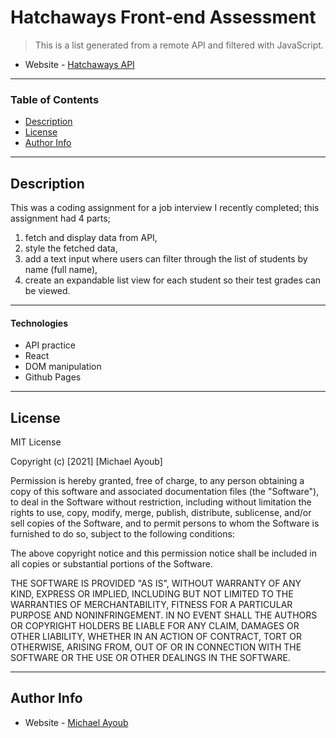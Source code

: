 # Hatchaways Front-end Assessment

> This is a list generated from a remote API and filtered with JavaScript.

- Website - [Hatchaways API](https://maudeone.github.io/student-api-filterlist/)

---

### Table of Contents

- [Description](#description)
- [License](#license)
- [Author Info](#author-info)

---

## Description

This was a coding assignment for a job interview I recently completed; this assignment had 4 parts;
 1. fetch and display data from API,
 2. style the fetched data, 
 3. add a text input where users can filter through the list of students by name (full name),
 4. create an expandable list view for each student so their test grades can be viewed.


---

#### Technologies

- API practice
- React
- DOM manipulation
- Github Pages

---

## License

MIT License

Copyright (c) [2021] [Michael Ayoub]

Permission is hereby granted, free of charge, to any person obtaining a copy
of this software and associated documentation files (the "Software"), to deal
in the Software without restriction, including without limitation the rights
to use, copy, modify, merge, publish, distribute, sublicense, and/or sell
copies of the Software, and to permit persons to whom the Software is
furnished to do so, subject to the following conditions:

The above copyright notice and this permission notice shall be included in all
copies or substantial portions of the Software.

THE SOFTWARE IS PROVIDED "AS IS", WITHOUT WARRANTY OF ANY KIND, EXPRESS OR
IMPLIED, INCLUDING BUT NOT LIMITED TO THE WARRANTIES OF MERCHANTABILITY,
FITNESS FOR A PARTICULAR PURPOSE AND NONINFRINGEMENT. IN NO EVENT SHALL THE
AUTHORS OR COPYRIGHT HOLDERS BE LIABLE FOR ANY CLAIM, DAMAGES OR OTHER
LIABILITY, WHETHER IN AN ACTION OF CONTRACT, TORT OR OTHERWISE, ARISING FROM,
OUT OF OR IN CONNECTION WITH THE SOFTWARE OR THE USE OR OTHER DEALINGS IN THE
SOFTWARE.

---

## Author Info

- Website - [Michael Ayoub](https://maudeone.github.io/portfolio-app/)
